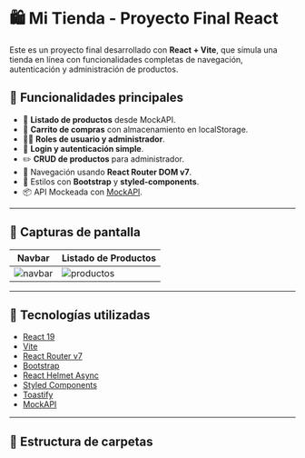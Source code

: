 # 🛍️ Mi Tienda - Proyecto Final React

Este es un proyecto final desarrollado con **React + Vite**, que simula una tienda en línea con funcionalidades completas de navegación, autenticación y administración de productos.

## 🚀 Funcionalidades principales

- 🧾 **Listado de productos** desde MockAPI.
- 🛒 **Carrito de compras** con almacenamiento en localStorage.
- 🧑‍💼 **Roles de usuario y administrador**.
- 🔐 **Login y autenticación simple**.
- ✏️ **CRUD de productos** para administrador.
- 🧭 Navegación usando **React Router DOM v7**.
- 🎨 Estilos con **Bootstrap** y **styled-components**.
- 📦 API Mockeada con [MockAPI](https://mockapi.io).

---

## 📸 Capturas de pantalla

| Navbar | Listado de Productos |
|--------|----------------------|
| ![navbar](https://i.imgur.com/WTY1e5Z.png) | ![productos](https://i.imgur.com/O3K1wHH.png) |

---

## 🧱 Tecnologías utilizadas

- [React 19](https://react.dev/)
- [Vite](https://vitejs.dev/)
- [React Router v7](https://reactrouter.com/)
- [Bootstrap](https://getbootstrap.com/)
- [React Helmet Async](https://github.com/staylor/react-helmet-async)
- [Styled Components](https://styled-components.com/)
- [Toastify](https://fkhadra.github.io/react-toastify/)
- [MockAPI](https://mockapi.io/)

---

## 📁 Estructura de carpetas

